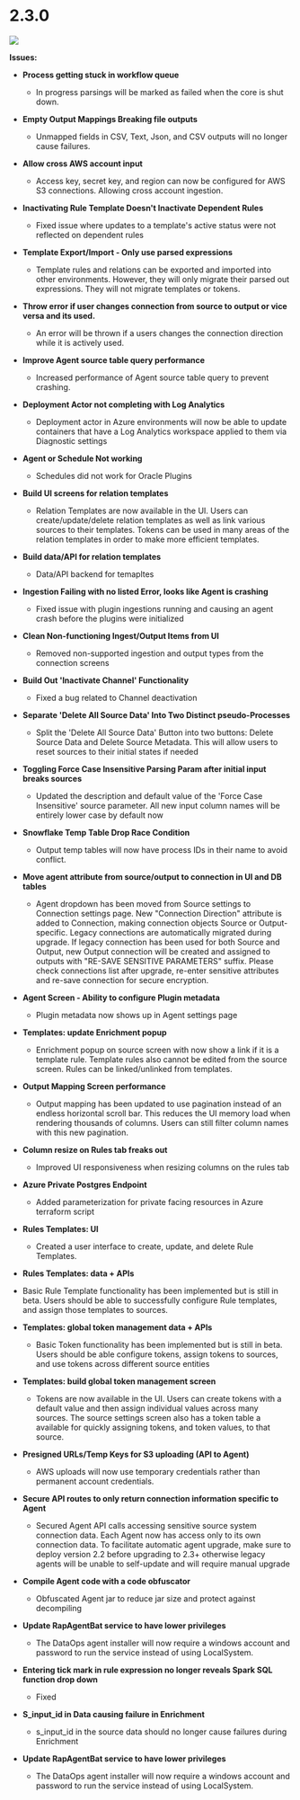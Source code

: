 # 2.3.0

![](https://arn-resources.upraise.io/841a435c-88f0-35f3-a8dc-65da0b4cb26d/10000/1031/images/arn_file_2021-01-12-19-36-09-528.png)

**Issues:**

* **Process getting stuck in workflow queue**

  * In progress parsings will be marked as failed when the core is shut down.

* **Empty Output Mappings Breaking file outputs**

  * Unmapped fields in CSV, Text, Json, and CSV outputs will no longer cause failures.

* **Allow cross AWS account input**

  * Access key, secret key, and region can now be configured for AWS S3 connections. Allowing cross account ingestion.

* **Inactivating Rule Template Doesn't Inactivate Dependent Rules**

  * Fixed issue where updates to a template's active status were not reflected on dependent rules

* **Template Export/Import - Only use parsed expressions**

  * Template rules and relations can be exported and imported into other environments. However, they will only migrate their parsed out expressions. They will not migrate templates or tokens.

* **Throw error if user changes connection from source to output or vice versa and its used.**

  * An error will be thrown if a users changes the connection direction while it is actively used.

* **Improve Agent source table query performance**

  * Increased performance of Agent source table query to prevent crashing.

* **Deployment Actor not completing with Log Analytics**

  * Deployment actor in Azure environments will now be able to update containers that have a Log Analytics workspace applied to them via Diagnostic settings

* **Agent or Schedule Not working**

  * Schedules did not work for Oracle Plugins

* **Build UI screens for relation templates**

  * Relation Templates are now available in the UI. Users can create/update/delete relation templates as well as link various sources to their templates. Tokens can be used in many areas of the relation templates in order to make more efficient templates.

* **Build data/API for relation templates**

  * Data/API backend for temapltes

* **Ingestion Failing with no listed Error, looks like Agent is crashing**

  * Fixed issue with plugin ingestions running and causing an agent crash before the plugins were initialized

* **Clean Non-functioning Ingest/Output Items from UI**

  * Removed non-supported ingestion and output types from the connection screens

* **Build Out 'Inactivate Channel' Functionality**

  * Fixed a bug related to Channel deactivation

* **Separate 'Delete All Source Data' Into Two Distinct pseudo-Processes**

  * Split the 'Delete All Source Data' Button into two buttons: Delete Source Data and Delete Source Metadata. This will allow users to reset sources to their initial states if needed

* **Toggling Force Case Insensitive Parsing Param after initial input breaks sources**

  * Updated the description and default value of the 'Force Case Insensitive' source parameter. All new input column names will be entirely lower case by default now

* **Snowflake Temp Table Drop Race Condition**

  * Output temp tables will now have process IDs in their name to avoid conflict.

* **Move agent attribute from source/output to connection in UI and DB tables**

  * Agent dropdown has been moved from Source settings to Connection settings page. New "Connection Direction" attribute is added to Connection, making connection objects Source or Output-specific. Legacy connections are automatically migrated during upgrade. If legacy connection has been used for both Source and Output, new Output connection will be created and assigned to outputs with "RE-SAVE SENSITIVE PARAMETERS" suffix. Please check connections list after upgrade, re-enter sensitive attributes and re-save connection for secure encryption.

* **Agent Screen - Ability to configure Plugin metadata**

  * Plugin metadata now shows up in Agent settings page

* **Templates: update Enrichment popup**

  * Enrichment popup on source screen with now show a link if it is a template rule. Template rules also cannot be edited from the source screen. Rules can be linked/unlinked from templates.

* **Output Mapping Screen performance**

  * Output mapping has been updated to use pagination instead of an endless horizontal scroll bar. This reduces the UI memory load when rendering thousands of columns. Users can still filter column names with this new pagination.

* **Column resize on Rules tab freaks out**

  * Improved UI responsiveness when resizing columns on the rules tab

* **Azure Private Postgres Endpoint**

  * Added parameterization for private facing resources in Azure terraform script

* **Rules Templates: UI**

  * Created a user interface to create, update, and delete Rule Templates.

*  **Rules Templates: data + APIs**

  * Basic Rule Template functionality has been implemented but is still in beta. Users should be able to successfully configure Rule templates, and assign those templates to sources.

* **Templates: global token management data + APIs**

  * Basic Token functionality has been implemented but is still in beta. Users should be able configure tokens, assign tokens to sources, and use tokens across different source entities

* **Templates: build global token management screen**

  * Tokens are now available in the UI. Users can create tokens with a default value and then assign individual values across many sources. The source settings screen also has a token table a available for quickly assigning tokens, and token values, to that source.

* **Presigned URLs/Temp Keys for S3 uploading \(API to Agent\)**

  * AWS uploads will now use temporary credentials rather than permanent account credentials.

* **Secure API routes to only return connection information specific to Agent**

  * Secured Agent API calls accessing sensitive source system connection data. Each Agent now has access only to its own connection data. To facilitate automatic agent upgrade, make sure to deploy version 2.2 before upgrading to 2.3+ otherwise legacy agents will be unable to self-update and will require manual upgrade

* **Compile Agent code with a code obfuscator**

  * Obfuscated Agent jar to reduce jar size and protect against decompiling

* **Update RapAgentBat service to have lower privileges**

  * The DataOps agent installer will now require a windows account and password to run the service instead of using LocalSystem.

* **Entering tick mark in rule expression no longer reveals Spark SQL function drop down**

  * Fixed

* **S\_input\_id in Data causing failure in Enrichment**

  * s\_input\_id in the source data should no longer cause failures during Enrichment

* **Update RapAgentBat service to have lower privileges**
  * The DataOps agent installer will now require a windows account and password to run the service instead of using LocalSystem.

